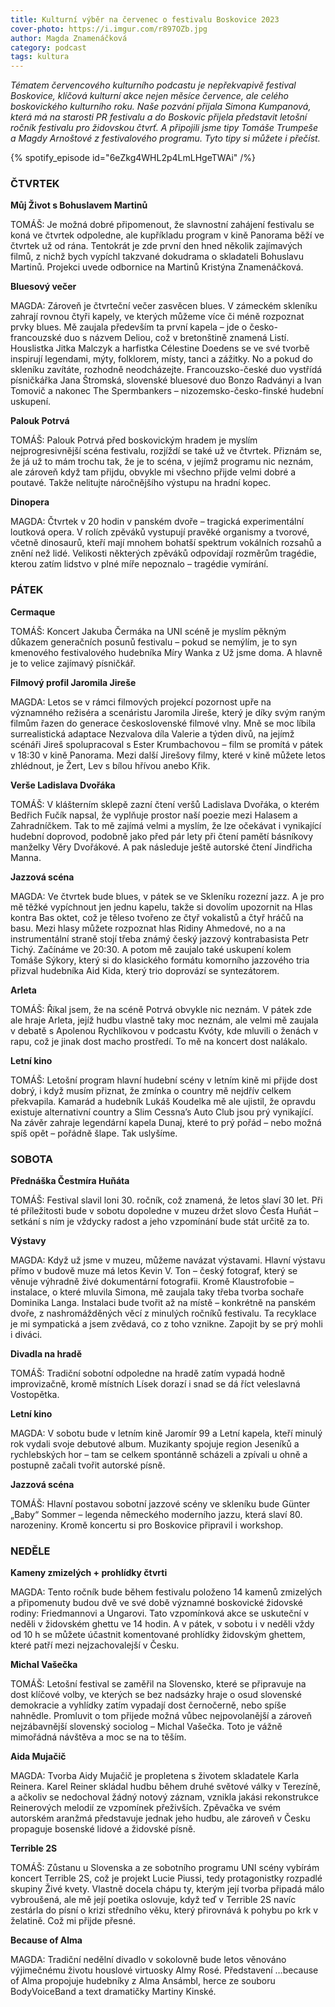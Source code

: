 ```yaml
---
title: Kulturní výběr na červenec o festivalu Boskovice 2023
cover-photo: https://i.imgur.com/r897OZb.jpg
author: Magda Znamenáčková
category: podcast
tags: kultura
---
```


*Tématem červencového kulturního podcastu je nepřekvapivě festival Boskovice, klíčová kulturní akce nejen měsíce července, ale celého boskovického kulturního roku. Naše pozvání přijala Simona Kumpanová, která má na starosti PR festivalu a do Boskovic přijela představit letošní ročník festivalu pro židovskou čtvrť. A připojili jsme tipy Tomáše Trumpeše a Magdy Arnoštové z festivalového programu. Tyto tipy si můžete i přečíst.*

{% spotify_episode id="6eZkg4WHL2p4LmLHgeTWAi" /%}

### ČTVRTEK

**Můj Život s Bohuslavem Martinů**

TOMÁŠ: Je možná dobré připomenout, že slavnostní zahájení festivalu se koná ve čtvrtek odpoledne, ale kupříkladu program v kině Panorama běží ve čtvrtek už od rána. Tentokrát je zde první den hned několik zajímavých filmů, z nichž bych vypíchl takzvané dokudrama o skladateli Bohuslavu Martinů. Projekci uvede odbornice na Martinů Kristýna Znamenáčková.

**Bluesový večer**

MAGDA: Zároveň je čtvrteční večer zasvěcen blues. V zámeckém skleníku zahrají rovnou čtyři kapely, ve kterých můžeme více či méně rozpoznat prvky blues. Mě zaujala především ta první kapela – jde o česko-francouzské duo s názvem Deliou, což v bretonštině znamená Listí. Houslistka Jitka Malczyk a harfistka Célestine Doedens se ve své tvorbě inspirují legendami, mýty, folklorem, místy, tanci a zážitky. No a pokud do skleníku zavítáte, rozhodně neodcházejte. Francouzsko-české duo vystřídá písničkářka Jana Štromská, slovenské bluesové duo Bonzo Radványi a Ivan Tomovič a nakonec The Spermbankers – nizozemsko-česko-finské hudební uskupení.

**Palouk Potrvá**

TOMÁŠ: Palouk Potrvá před boskovickým hradem je myslím nejprogresivnější scéna festivalu, rozjíždí se také už ve čtvrtek. Přiznám se, že já už to mám trochu tak, že je to scéna, v jejímž programu nic neznám, ale zároveň když tam přijdu, obvykle mi všechno přijde velmi dobré a poutavé. Takže nelitujte náročnějšího výstupu na hradní kopec.

**Dinopera**

MAGDA: Čtvrtek v 20 hodin v panském dvoře – tragická experimentální loutková opera. V rolích zpěváků vystupují pravěké organismy a tvorové, včetně dinosaurů, kteří mají mnohem bohatší spektrum vokálních rozsahů a znění než lidé. Velikosti některých zpěváků odpovídají rozměrům tragédie, kterou zatím lidstvo v plné míře nepoznalo – tragédie vymírání. 

### PÁTEK

**Cermaque**

TOMÁŠ: Koncert Jakuba Čermáka na UNI scéně je myslím pěkným důkazem generačních posunů festivalu – pokud se nemýlím, je to syn kmenového festivalového hudebníka Míry Wanka z Už jsme doma. A hlavně je to velice zajímavý písničkář.

**Filmový profil Jaromila Jireše**

MAGDA: Letos se v rámci filmových projekcí pozornost upře na významného režiséra a scenáristu Jaromila Jireše, který je díky svým raným filmům řazen do generace československé filmové vlny. Mně se moc líbila surrealistická adaptace Nezvalova díla Valerie a týden divů, na jejímž scénáři Jireš spolupracoval s Ester Krumbachovou – film se promítá v pátek v 18:30 v kině Panorama. Mezi další Jirešovy filmy, které v kině můžete letos zhlédnout, je Žert, Lev s bílou hřívou anebo Křik.

**Verše Ladislava Dvořáka**

TOMÁŠ: V klášterním sklepě zazní čtení veršů Ladislava Dvořáka, o kterém Bedřich Fučík napsal, že vyplňuje prostor naší poezie mezi Halasem a Zahradníčkem. Tak to mě zajímá velmi a myslím, že lze očekávat i vynikající hudební doprovod, podobně jako před pár lety při čtení pamětí básníkovy manželky Věry Dvořákové. A pak následuje ještě autorské čtení Jindřicha Manna.

**Jazzová scéna**

MAGDA: Ve čtvrtek bude blues, v pátek se ve Skleníku rozezní jazz. A je pro mě těžké vypíchnout jen jednu kapelu, takže si dovolím upozornit na Hlas kontra Bas oktet, což je těleso tvořeno ze čtyř vokalistů a čtyř hráčů na basu. Mezi hlasy můžete rozpoznat hlas Ridiny Ahmedové, no a na instrumentální straně stojí třeba známý český jazzový kontrabasista Petr Tichý. Začínáme ve 20:30. A potom mě zaujalo také uskupení kolem Tomáše Sýkory, který si do klasického formátu komorního jazzového tria přizval hudebníka Aid Kida, který trio doprovází se syntezátorem.  

**Arleta**

TOMÁŠ: Říkal jsem, že na scéně Potrvá obvykle nic neznám. V pátek zde ale hraje Arleta, jejíž hudbu vlastně taky moc neznám, ale velmi mě zaujala v debatě s Apolenou Rychlíkovou v podcastu Kvóty, kde mluvili o ženách v rapu, což je jinak dost macho prostředí. To mě na koncert dost nalákalo.

**Letní kino**

TOMÁŠ: Letošní program hlavní hudební scény v letním kině mi přijde dost dobrý, i když musím přiznat, že zmínka o country mě nejdřív celkem překvapila. Kamarád a hudebník Lukáš Koudelka mě ale ujistil, že opravdu existuje alternativní country a Slim Cessna’s Auto Club jsou prý vynikající. Na závěr zahraje legendární kapela Dunaj, které to prý pořád – nebo možná spíš opět – pořádně šlape. Tak uslyšíme.

### SOBOTA

**Přednáška Čestmíra Huňáta**

TOMÁŠ: Festival slavil loni 30. ročník, což znamená, že letos slaví 30 let. Při té příležitosti bude v sobotu dopoledne v muzeu držet slovo Česťa Huňát – setkání s ním je vždycky radost a jeho vzpomínání bude stát určitě za to.

**Výstavy**

MAGDA: Když už jsme v muzeu, můžeme navázat výstavami. Hlavní výstavu přímo v budově muze má letos Kevin V. Ton – český fotograf, který se věnuje výhradně živé dokumentární fotografii. Kromě Klaustrofobie – instalace, o které mluvila Simona, mě zaujala taky třeba tvorba sochaře Dominika Langa. Instalaci bude tvořit až na místě – konkrétně na panském dvoře, z nashromážděných věcí z minulých ročníků festivalu. Ta recyklace je mi sympatická a jsem zvědavá, co z toho vznikne. Zapojit by se prý mohli i diváci.

**Divadla na hradě**

TOMÁŠ: Tradiční sobotní odpoledne na hradě zatím vypadá hodně improvizačně, kromě místních Lísek dorazí i snad se dá říct veleslavná Vostopětka.

**Letní kino**

MAGDA: V sobotu bude v letním kině Jaromír 99 a Letní kapela, kteří minulý rok vydali svoje debutové album. Muzikanty spojuje region Jeseníků a rychlebských hor – tam se celkem spontánně scházeli a zpívali u ohně a postupně začali tvořit autorské písně.

**Jazzová scéna**

TOMÁŠ: Hlavní postavou sobotní jazzové scény ve skleníku bude Günter „Baby“ Sommer –  legenda německého moderního jazzu, která slaví 80. narozeniny. Kromě koncertu si pro Boskovice připravil i workshop.

### NEDĚLE

**Kameny zmizelých + prohlídky čtvrti**

MAGDA: Tento ročník bude během festivalu položeno 14 kamenů zmizelých a připomenuty budou dvě ve své době významné boskovické židovské rodiny: Friedmannovi a Ungarovi. Tato vzpomínková akce se uskuteční v neděli v židovském ghettu ve 14 hodin. A v pátek, v sobotu i v neděli vždy od 10 h se můžete účastnit komentované prohlídky židovským ghettem, které patří mezi nejzachovalejší v Česku. 

**Michal Vašečka**

TOMÁŠ: Letošní festival se zaměřil na Slovensko, které se připravuje na dost klíčové volby, ve kterých se bez nadsázky hraje o osud slovenské demokracie a vyhlídky zatím vypadají dost černočerně, nebo spíše nahnědle. Promluvit o tom přijede možná vůbec nejpovolanější a zároveň nejzábavnější slovenský sociolog – Michal Vašečka. Toto je vážně mimořádná návštěva a moc se na to těším.

**Aida Mujačič**

MAGDA: Tvorba Aidy Mujačič je propletena s životem skladatele Karla Reinera. Karel Reiner skládal hudbu během druhé světové války v Terezíně, a ačkoliv se nedochoval žádný notový záznam, vznikla jakási rekonstrukce Reinerových melodií ze vzpomínek přeživších. Zpěvačka ve svém autorském aranžmá představuje jednak jeho hudbu, ale zároveň v Česku propaguje bosenské lidové a židovské písně. 

**Terrible 2S**

TOMÁŠ: Zůstanu u Slovenska a ze sobotního programu UNI scény vybírám koncert Terrible 2S, což je projekt Lucie Piussi, tedy protagonistky rozpadlé skupiny Živé kvety. Vlastně docela chápu ty, kterým její tvorba připadá málo vybroušená, ale mě její poetika oslovuje, když teď v Terrible 2S navíc zestárla do písní o krizi středního věku, který přirovnává k pohybu po krk v želatině. Což mi přijde přesné.

**Because of Alma**

MAGDA: Tradiční nedělní divadlo v sokolovně bude letos věnováno výjimečnému životu houslové virtuosky Almy Rosé. Představení …because of Alma propojuje hudebníky z Alma Ansámbl, herce ze souboru BodyVoiceBand a text dramatičky Martiny Kinské.
